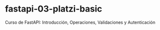 # fastapi-03-platzi-basic
Curso de FastAPI: Introducción, Operaciones, Validaciones y Autenticación
